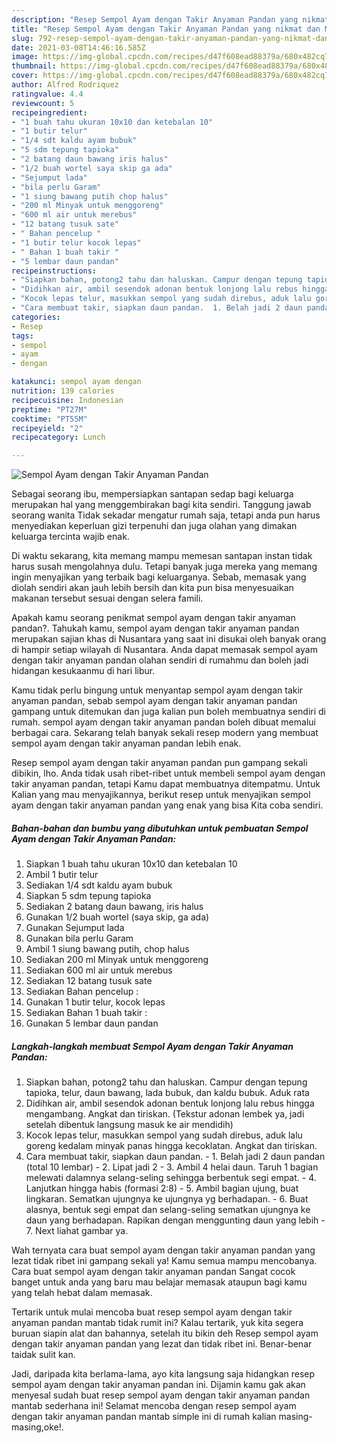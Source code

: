 ```yaml
---
description: "Resep Sempol Ayam dengan Takir Anyaman Pandan yang nikmat dan Mudah Dibuat"
title: "Resep Sempol Ayam dengan Takir Anyaman Pandan yang nikmat dan Mudah Dibuat"
slug: 792-resep-sempol-ayam-dengan-takir-anyaman-pandan-yang-nikmat-dan-mudah-dibuat
date: 2021-03-08T14:46:16.585Z
image: https://img-global.cpcdn.com/recipes/d47f608ead88379a/680x482cq70/sempol-ayam-dengan-takir-anyaman-pandan-foto-resep-utama.jpg
thumbnail: https://img-global.cpcdn.com/recipes/d47f608ead88379a/680x482cq70/sempol-ayam-dengan-takir-anyaman-pandan-foto-resep-utama.jpg
cover: https://img-global.cpcdn.com/recipes/d47f608ead88379a/680x482cq70/sempol-ayam-dengan-takir-anyaman-pandan-foto-resep-utama.jpg
author: Alfred Rodriquez
ratingvalue: 4.4
reviewcount: 5
recipeingredient:
- "1 buah tahu ukuran 10x10 dan ketebalan 10"
- "1 butir telur"
- "1/4 sdt kaldu ayam bubuk"
- "5 sdm tepung tapioka"
- "2 batang daun bawang iris halus"
- "1/2 buah wortel saya skip ga ada"
- "Sejumput lada"
- "bila perlu Garam"
- "1 siung bawang putih chop halus"
- "200 ml Minyak untuk menggoreng"
- "600 ml air untuk merebus"
- "12 batang tusuk sate"
- " Bahan pencelup "
- "1 butir telur kocok lepas"
- " Bahan 1 buah takir "
- "5 lembar daun pandan"
recipeinstructions:
- "Siapkan bahan, potong2 tahu dan haluskan. Campur dengan tepung tapioka, telur, daun bawang, lada bubuk, dan kaldu bubuk. Aduk rata"
- "Didihkan air, ambil sesendok adonan bentuk lonjong lalu rebus hingga mengambang. Angkat dan tiriskan. (Tekstur adonan lembek ya, jadi setelah dibentuk langsung masuk ke air mendidih)"
- "Kocok lepas telur, masukkan sempol yang sudah direbus, aduk lalu goreng kedalam minyak panas hingga kecoklatan. Angkat dan tiriskan."
- "Cara membuat takir, siapkan daun pandan.  1. Belah jadi 2 daun pandan (total 10 lembar)  2. Lipat jadi 2 3. Ambil 4 helai daun. Taruh 1 bagian melewati dalamnya selang-seling sehingga berbentuk segi empat.  4. Lanjutkan hingga habis (formasi 2:8)  5. Ambil bagian ujung, buat lingkaran. Sematkan ujungnya ke ujungnya yg berhadapan.  6. Buat alasnya, bentuk segi empat dan selang-seling sematkan ujungnya ke daun yang berhadapan. Rapikan dengan menggunting daun yang lebih 7. Next liahat gambar ya."
categories:
- Resep
tags:
- sempol
- ayam
- dengan

katakunci: sempol ayam dengan 
nutrition: 139 calories
recipecuisine: Indonesian
preptime: "PT27M"
cooktime: "PT55M"
recipeyield: "2"
recipecategory: Lunch

---
```



![Sempol Ayam dengan Takir Anyaman Pandan](https://img-global.cpcdn.com/recipes/d47f608ead88379a/680x482cq70/sempol-ayam-dengan-takir-anyaman-pandan-foto-resep-utama.jpg)

Sebagai seorang ibu, mempersiapkan santapan sedap bagi keluarga merupakan hal yang menggembirakan bagi kita sendiri. Tanggung jawab seorang  wanita Tidak sekadar mengatur rumah saja, tetapi anda pun harus menyediakan keperluan gizi terpenuhi dan juga olahan yang dimakan keluarga tercinta wajib enak.

Di waktu  sekarang, kita memang mampu memesan santapan instan tidak harus susah mengolahnya dulu. Tetapi banyak juga mereka yang memang ingin menyajikan yang terbaik bagi keluarganya. Sebab, memasak yang diolah sendiri akan jauh lebih bersih dan kita pun bisa menyesuaikan makanan tersebut sesuai dengan selera famili. 



Apakah kamu seorang penikmat sempol ayam dengan takir anyaman pandan?. Tahukah kamu, sempol ayam dengan takir anyaman pandan merupakan sajian khas di Nusantara yang saat ini disukai oleh banyak orang di hampir setiap wilayah di Nusantara. Anda dapat memasak sempol ayam dengan takir anyaman pandan olahan sendiri di rumahmu dan boleh jadi hidangan kesukaanmu di hari libur.

Kamu tidak perlu bingung untuk menyantap sempol ayam dengan takir anyaman pandan, sebab sempol ayam dengan takir anyaman pandan gampang untuk ditemukan dan juga kalian pun boleh membuatnya sendiri di rumah. sempol ayam dengan takir anyaman pandan boleh dibuat memalui berbagai cara. Sekarang telah banyak sekali resep modern yang membuat sempol ayam dengan takir anyaman pandan lebih enak.

Resep sempol ayam dengan takir anyaman pandan pun gampang sekali dibikin, lho. Anda tidak usah ribet-ribet untuk membeli sempol ayam dengan takir anyaman pandan, tetapi Kamu dapat membuatnya ditempatmu. Untuk Kalian yang mau menyajikannya, berikut resep untuk menyajikan sempol ayam dengan takir anyaman pandan yang enak yang bisa Kita coba sendiri.

<!--inarticleads1-->

##### Bahan-bahan dan bumbu yang dibutuhkan untuk pembuatan Sempol Ayam dengan Takir Anyaman Pandan:

1. Siapkan 1 buah tahu ukuran 10x10 dan ketebalan 10
1. Ambil 1 butir telur
1. Sediakan 1/4 sdt kaldu ayam bubuk
1. Siapkan 5 sdm tepung tapioka
1. Sediakan 2 batang daun bawang, iris halus
1. Gunakan 1/2 buah wortel (saya skip, ga ada)
1. Gunakan Sejumput lada
1. Gunakan bila perlu Garam
1. Ambil 1 siung bawang putih, chop halus
1. Sediakan 200 ml Minyak untuk menggoreng
1. Sediakan 600 ml air untuk merebus
1. Sediakan 12 batang tusuk sate
1. Sediakan  Bahan pencelup :
1. Gunakan 1 butir telur, kocok lepas
1. Sediakan  Bahan 1 buah takir :
1. Gunakan 5 lembar daun pandan




<!--inarticleads2-->

##### Langkah-langkah membuat Sempol Ayam dengan Takir Anyaman Pandan:

1. Siapkan bahan, potong2 tahu dan haluskan. Campur dengan tepung tapioka, telur, daun bawang, lada bubuk, dan kaldu bubuk. Aduk rata
1. Didihkan air, ambil sesendok adonan bentuk lonjong lalu rebus hingga mengambang. Angkat dan tiriskan. (Tekstur adonan lembek ya, jadi setelah dibentuk langsung masuk ke air mendidih)
1. Kocok lepas telur, masukkan sempol yang sudah direbus, aduk lalu goreng kedalam minyak panas hingga kecoklatan. Angkat dan tiriskan.
1. Cara membuat takir, siapkan daun pandan.  - 1. Belah jadi 2 daun pandan (total 10 lembar)  - 2. Lipat jadi 2 - 3. Ambil 4 helai daun. Taruh 1 bagian melewati dalamnya selang-seling sehingga berbentuk segi empat.  - 4. Lanjutkan hingga habis (formasi 2:8)  - 5. Ambil bagian ujung, buat lingkaran. Sematkan ujungnya ke ujungnya yg berhadapan.  - 6. Buat alasnya, bentuk segi empat dan selang-seling sematkan ujungnya ke daun yang berhadapan. Rapikan dengan menggunting daun yang lebih - 7. Next liahat gambar ya.




Wah ternyata cara buat sempol ayam dengan takir anyaman pandan yang lezat tidak ribet ini gampang sekali ya! Kamu semua mampu mencobanya. Cara buat sempol ayam dengan takir anyaman pandan Sangat cocok banget untuk anda yang baru mau belajar memasak ataupun bagi kamu yang telah hebat dalam memasak.

Tertarik untuk mulai mencoba buat resep sempol ayam dengan takir anyaman pandan mantab tidak rumit ini? Kalau tertarik, yuk kita segera buruan siapin alat dan bahannya, setelah itu bikin deh Resep sempol ayam dengan takir anyaman pandan yang lezat dan tidak ribet ini. Benar-benar taidak sulit kan. 

Jadi, daripada kita berlama-lama, ayo kita langsung saja hidangkan resep sempol ayam dengan takir anyaman pandan ini. Dijamin kamu gak akan menyesal sudah buat resep sempol ayam dengan takir anyaman pandan mantab sederhana ini! Selamat mencoba dengan resep sempol ayam dengan takir anyaman pandan mantab simple ini di rumah kalian masing-masing,oke!.

